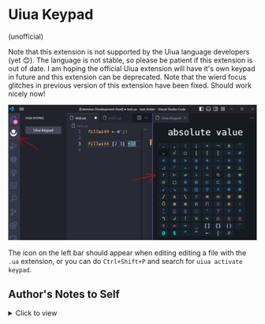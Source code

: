# Uiua Keypad

(unofficial)

Note that this extension is not supported by the Uiua language developers (yet 😊). The
language is not stable, so please be patient if this extension is out of date. I
am hoping the official Uiua extension will have it's own keypad in future and
this extension can be deprecated. Note that the wierd focus glitches in previous version of this extension have been fixed. Should work nicely now!

![keypad screenshot](https://github.com/thehappycheese/uiua-keypad/raw/main/resources/screenshot.png)

The icon on the left bar should appear when editing editing a file with the
`.ua` extension, or you can do `Ctrl+Shift+P` and search for `uiua activate keypad`.


## Author's Notes to Self

<details>
<summary>Click to view</summary>

To generate `webview_keypad/glyphs.js` use this snippet in the web console on `https://www.uiua.org/pad`

```js
console.log("const glyphs = "+JSON.stringify(Array.from(document.querySelectorAll(".glyph-button")).map(item=>({
  glyph:item.innerText,
  title:item.getAttribute("data-title"),
  css_class:item.children[0]?Array.from(item.children[0].classList).at(-1):"misc-function-button",
  color:getComputedStyle(item.children[0]?item.children[0]:item).color
}))))
```
<details>